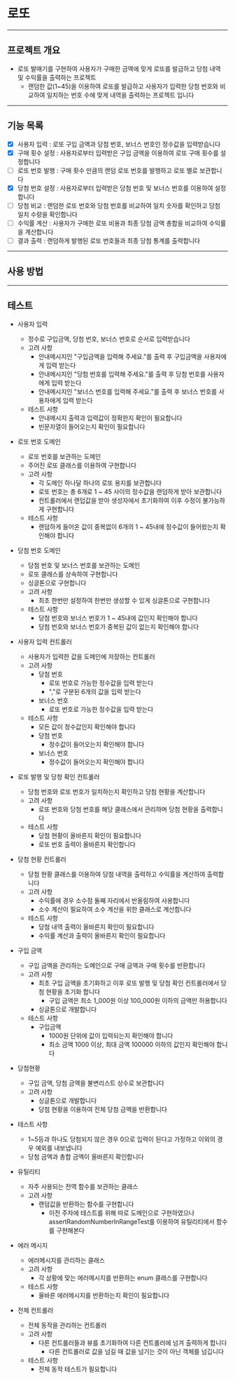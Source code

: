 # 로또

---

## 프로젝트 개요

- 로또 발매기를 구현하여 사용자가 구매한 금액에 맞게 로또를 발급하고 당첨 내역 및 수익률을 출력하는 프로젝트
    - 랜덤한 값(1~45)을 이용하여 로또를 발급하고 사용자가 입력한 당첨 번호와 비교하여 일치하는 번호 수에 맞게 내역을 출력하는 프로젝트 입니다

---

## 기능 목록

- [x] 사용자 입력 : 로또 구입 금액과 당첨 번호, 보너스 번호인 정수값을 입력받습니다
- [x] 구매 횟수 설정 : 사용자로부터 입력받은 구입 금액을 이용하여 로또 구매 횟수를 설정합니다
- [ ] 로또 번호 발행 : 구매 횟수 만큼의 랜덤 로또 번호를 발행하고 로또 별로 보관합니다
- [x] 당첨 번호 설정 : 사용자로부터 입력받은 당첨 번호 및 보너스 번호를 이용하여 설정합니다
- [ ] 당첨 비교 : 랜덤한 로또 번호와 당첨 번호를 비교하여 일치 숫자를 확인하고 당첨 일치 수량을 확인합니다
- [ ] 수익률 계산 : 사용자가 구매한 로또 비용과 최종 당첨 금액 총합을 비교하여 수익률을 계산합니다
- [ ] 결과 출력 : 랜덤하게 발행된 로또 번호들과 최종 당첨 통계를 출력합니다

---

## 사용 방법

---

## 테스트

- 사용자 입력
    - 정수로 구입금액, 당첨 번호, 보너스 번호로 순서로 입력받습니다
    - 고려 사항
        - 안내메시지인 "구입금액을 입력해 주세요."를 출력 후 구입금액을 사용자에게 입력 받는다
        - 안내메시지인 "당첨 번호를 입력해 주세요."를 출력 후 당첨 번호를 사용자에게 입력 받는다
        - 안내메시지인 "보너스 번호를 입력해 주세요."를 출력 후 보너스 번호를 사용자에게 입력 받는다
    - 테스트 사항
        - 안내메시지 출력과 입력값이 정확한지 확인이 필요합니다
        - 빈문자열이 들어오는지 확인이 필요합니다


- 로또 번호 도메인
    - 로또 번호를 보관하는 도메인
    - 주어진 로또 클래스를 이용하여 구현합니다
    - 고려 사항
        - 각 도메인 하나달 하나의 로또 용지를 보관합니다
        - 로또 번호는 총 6개로 1 ~ 45 사이의 정수값을 랜덤하게 받아 보관합니다
        - 컨트롤러에서 랜덥값을 받아 생성자에서 초기화하여 이후 수정이 불가능하게 구현합니다
    - 테스트 사항
        - 랜덤하게 들어온 값이 중복없이 6개의 1 ~ 45내에 정수값이 들어왔는지 확인해야 합니다


- 당첨 번호 도메인
    - 당첨 번호 및 보너스 번호를 보관하는 도메인
    - 로또 클래스를 상속하여 구현합니다
    - 싱글톤으로 구현합니다
    - 고려 사항
        - 최초 한번만 설정하여 한번만 생성할 수 있게 싱글톤으로 구현합니다
    - 테스트 사항
        - 당첨 번호와 보너스 번호가 1 ~ 45내에 값인지 확인해야 합니다
        - 당첨 번호와 보너스 번호가 중복된 값이 없는지 확인해야 합니다


- 사용자 입력 컨트롤러
    - 사용자가 입력한 값을 도메인에 저장하는 컨트롤러
    - 고려 사항
        - 당첨 번호
            - 로또 번호로 가능한 정수값을 입력 받는다
            - ","로 구분된 6개의 값을 입력 받는다
        - 보너스 번호
            - 로또 번호로 가능한 정수값을 입력 받는다
    - 테스트 사항
        - 모든 값이 정수값인지 확인해야 합니다
        - 당첨 번호
            - 정수값이 들어오는지 확인해야 합니다
        - 보너스 번호
            - 정수값이 들어오는지 확인해야 합니다


- 로또 발행 및 당청 확인 컨트롤러
    - 당첨 번호와 로또 번호가 일치하는지 확인하고 당첨 현황을 계산합니다
    - 고려 사항
        - 로또 번호와 당첨 번호를 해당 클래스에서 관리하며 당첨 현황을 출력합니다
    - 테스트 사항
        - 당첨 현황이 올바른지 확인이 필요합니다
        - 로또 번호 출력이 올바른지 확인합니다


- 당첨 현황 컨트롤러
    - 당첨 현황 클래스를 이용하여 당첨 내역을 출력하고 수익률을 계산하여 출력합니다
    - 고려 사항
        - 수익률에 경우 소수점 둘째 자리에서 반올림하여 사용합니다
        - 소수 계산이 필요하여 소수 계산을 위한 클래스로 계산합니다
    - 테스트 사항
        - 당첨 내역 출력이 올바른지 확인이 필요합니다
        - 수익률 계산과 출력이 올바른지 확인이 필요합니다


- 구입 금액
    - 구입 금액을 관리하는 도메인으로 구매 금액과 구매 횟수를 반환합니다
    - 고려 사항
        - 최초 구입 금액을 초기화하고 이후 로또 발행 및 당첨 확인 컨트롤러에서 당첨 현황을 초기화 합니다
          - 구입 금액은 최소 1_000원 이상 100_000원 이하의 금액만 허용합니다
        - 싱글톤으로 개발합니다
    - 테스트 사항
        - 구입금액
            - 1000원 단위에 값이 입력되는지 확인해야 합니다
            - 최소 금액 1000 이상, 최대 금액 100000 이하의 값인지 확인해야 합니다


- 당첨현황
  - 구입 금액, 당첨 금액을 불변리스트 상수로 보관합니다
  - 고려 사항
    - 싱글톤으로 개발합니다
    - 당첨 현황을 이용하여 전체 당첨 금액을 반환합니다
- 테스트 사항
  - 1~5등과 하나도 당첨되지 않은 경우 0으로 입력이 된다고 가정하고 이외의 경우 예외를 내보냅니다
  - 당첨 금액과 총합 금액이 올바른지 확인합니다


- 유틸리티
    - 자주 사용되는 전역 함수를 보관하는 클래스
    - 고려 사항
        - 랜덤값을 반환하는 함수를 구현합니다
            - 이전 주차에 테스트를 위해 따로 도메인으로 구현하였으나 assertRandomNumberInRangeTest를 이용하여 유틸리티에서 함수를 구현해본다


- 에러 메시지
    - 에러메시지를 관리하는 클래스
    - 고려 사항
        - 각 상황에 맞는 에러메시지를 반환하는 enum 클래스를 구현합니다
    - 테스트 사항
        - 올바른 에러메시지를 반환하는지 확인이 필요합니다


- 전체 컨트롤러
    - 전체 동작을 관리하는 컨트롤러
    - 고려 사항
        - 다른 컨트롤러들과 뷰를 초기화하여 다른 컨트롤러에 넘겨 출력하게 합니다
            - 다른 컨트롤러로 값을 넘길 때 값을 넘기는 것이 아닌 객체를 넘깁니다
    - 테스트 사항
        - 전체 동작 테스트가 필요합니다